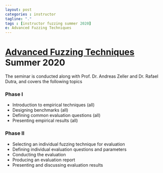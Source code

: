 ```yaml
---
layout: post
categories : instructor
tagline: "."
tags : [instructor fuzzing summer 2020]
e: Advanced Fuzzing Techniques
---
```


# [Advanced Fuzzing Techniques](https://cms.cispa.saarland/fuzzing20/) Summer 2020

The seminar is conducted along with Prof. Dr. Andreas Zeller and Dr. Rafael Dutra, and covers the following topics

### Phase I

* Introduction to empirical techniques (all)
* Designing benchmarks (all)
* Defining common evaluation questions (all)
* Presenting empirical results (all)

### Phase II

* Selecting an individual fuzzing technique for evaluation
* Defining individual evaluation questions and parameters
* Conducting the evaluation
* Producing an evaluation report
* Presenting and discussing evaluation results
